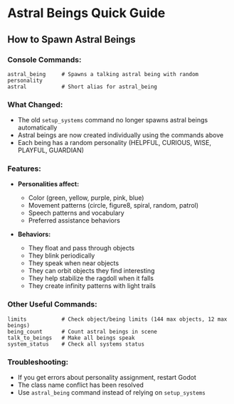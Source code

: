 # Astral Beings Quick Guide

## How to Spawn Astral Beings

### Console Commands:
```
astral_being     # Spawns a talking astral being with random personality
astral           # Short alias for astral_being
```

### What Changed:
- The old `setup_systems` command no longer spawns astral beings automatically
- Astral beings are now created individually using the commands above
- Each being has a random personality (HELPFUL, CURIOUS, WISE, PLAYFUL, GUARDIAN)

### Features:
- **Personalities affect:**
  - Color (green, yellow, purple, pink, blue)
  - Movement patterns (circle, figure8, spiral, random, patrol)
  - Speech patterns and vocabulary
  - Preferred assistance behaviors

- **Behaviors:**
  - They float and pass through objects
  - They blink periodically
  - They speak when near objects
  - They can orbit objects they find interesting
  - They help stabilize the ragdoll when it falls
  - They create infinity patterns with light trails

### Other Useful Commands:
```
limits           # Check object/being limits (144 max objects, 12 max beings)
being_count      # Count astral beings in scene
talk_to_beings   # Make all beings speak
system_status    # Check all systems status
```

### Troubleshooting:
- If you get errors about personality assignment, restart Godot
- The class name conflict has been resolved
- Use `astral_being` command instead of relying on `setup_systems`